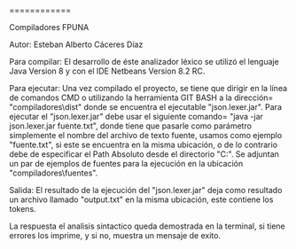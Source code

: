 
============

Compiladores FPUNA

Autor: Esteban Alberto Cáceres Díaz 

Para compilar: El desarrollo de éste analizador léxico se utilizó el lenguaje Java Version 8 y con el IDE Netbeans Version 8.2 RC.

Para ejecutar: Una vez compilado el proyecto, se tiene que dirigir en la línea de comandos CMD o utilizando la herramienta GIT BASH a la dirección= "compiladores\dist" donde se encuentra el ejecutable "json.lexer.jar".
Para ejecutar el "json.lexer.jar" debe usar el siguiente comando= "java -jar json.lexer.jar fuente.txt", donde tiene que pasarle como parámetro simplemente el nombre del archivo de texto fuente, usamos como ejemplo "fuente.txt",
si este se encuentra en la misma ubicación, o de lo contrario debe de especificar el Path Absoluto desde el directorio "C:".
Se adjuntan un par de ejemplos de fuentes para la ejecución en la ubicación "compiladores\fuentes".

Salida: El resultado de la ejecución del "json.lexer.jar" deja como resultado un archivo llamado "output.txt" en la misma ubicación, este contiene los tokens.


La respuesta el analisis sintactico queda demostrada en la terminal, si tiene errores los imprime, y si no, muestra un mensaje de exito.

 
